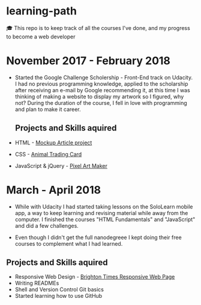 # learning-path
:mortar_board: This repo is to keep track of all the courses I've done, and my progress to become a web developer

# November 2017 - February 2018
- Started the Google Challenge Scholership - Front-End track on Udacity. I had no previous programming knowledge, applied to the scholarship after receiving an e-mail by Google recommending it, at this time I was thinking of making a website to display my artwork so I figured, why not? During the duration of the course, I fell in love with programming and plan to make it career.

  ## Projects and Skills aquired
- HTML - [Mockup Article project](https://sofiabsilva.github.io/html-mockup-article/)
- CSS - [Animal Trading Card](https://sofiabsilva.github.io/animal-trading-card/)
- JavaScript & jQuery - [Pixel Art Maker](https://sofiabsilva.github.io/pixel-art-maker/)

# March - April 2018
- While with Udacity I had started taking lessons on the SoloLearn mobile app, a way to keep learning and revising material while away from the computer. I finished the courses "HTML Fundamentals" and "JavaScript" and did a few challenges. 

- Even though I didn't get the full nanodegreee I kept doing their free courses to complement what I had learned.

## Projects and Skills aquired
- Responsive Web Design - [Brighton Times Responsive Web Page](https://sofiabsilva.github.io/responsive-design/)
- Writing READMEs
- Shell and Version Control Git basics
- Started learning how to use GitHub
